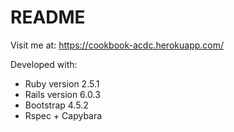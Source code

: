 # README

Visit me at:
https://cookbook-acdc.herokuapp.com/


Developed with:

* Ruby version 2.5.1
* Rails version 6.0.3
* Bootstrap 4.5.2 
* Rspec + Capybara
